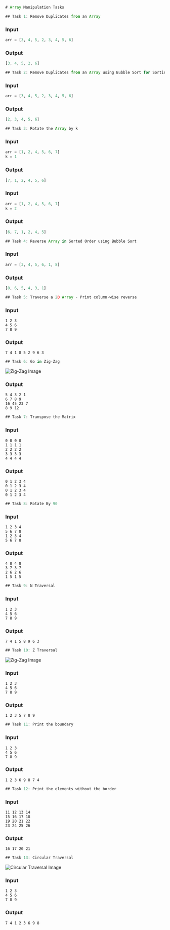 
```js
# Array Manipulation Tasks
```
```js
## Task 1: Remove Duplicates from an Array
```
### Input

```python
arr = [3, 4, 5, 2, 3, 4, 5, 6]
```

### Output

```js
[3, 4, 5, 2, 6]
```
```js
## Task 2: Remove Duplicates from an Array using Bubble Sort for Sorting
```
### Input

```python
arr = [3, 4, 5, 2, 3, 4, 5, 6]
```

### Output

```python
[2, 3, 4, 5, 6]
```
```js
## Task 3: Rotate the Array by k
```
### Input

```python
arr = [1, 2, 4, 5, 6, 7]
k = 1
```

### Output

```python
[7, 1, 2, 4, 5, 6]
```

### Input

```python
arr = [1, 2, 4, 5, 6, 7]
k = 2
```

### Output

```python
[6, 7, 1, 2, 4, 5]
```
```js
## Task 4: Reverse Array in Sorted Order using Bubble Sort
```
### Input

```python
arr = [3, 4, 5, 6, 1, 8]
```

### Output

```python
[8, 6, 5, 4, 3, 1]
```
```js
## Task 5: Traverse a 2D Array - Print column-wise reverse
```
### Input

```
1 2 3
4 5 6
7 8 9
```

### Output

```
7 4 1 8 5 2 9 6 3
```
```js
## Task 6: Go in Zig-Zag
```
![Zig-Zag Image](https://s3.amazonaws.com/hr-assets/0/1597145617-758e6f51c3-CapturedImage-11-08-202017-03-03.png)

### Output

```
5 4 3 2 1
6 7 8 9
16 45 23 7
8 9 12
```
```js
## Task 7: Transpose the Matrix
```
### Input

```
0 0 0 0
1 1 1 1
2 2 2 2
3 3 3 3
4 4 4 4
```

### Output

```
0 1 2 3 4
0 1 2 3 4
0 1 2 3 4
0 1 2 3 4
```
```js
## Task 8: Rotate By 90
```
### Input

```
1 2 3 4
5 6 7 8
1 2 3 4
5 6 7 8
```

### Output

```
4 8 4 8
3 7 3 7
2 6 2 6
1 5 1 5
```
```js
## Task 9: N Traversal
```
### Input

```
1 2 3
4 5 6
7 8 9
```

### Output

```
7 4 1 5 8 9 6 3
```
```js
## Task 10: Z Traversal
```
![Zig-Zag Image](https://prod-oj-files.s3.ap-south-1.amazonaws.com/upload/b56cad99e7.png)

### Input

```
1 2 3
4 5 6
7 8 9
```

### Output

```
1 2 3 5 7 8 9
```
```js
## Task 11: Print the boundary
```
### Input

```
1 2 3
4 5 6
7 8 9
```

### Output

```
1 2 3 6 9 8 7 4
```
```js
## Task 12: Print the elements without the border
```
### Input

```
11 12 13 14
15 16 17 18
19 20 21 22
23 24 25 26 
```

### Output

```
16 17 20 21
```
```js
## Task 13: Circular Traversal
```
![Circular Traversal Image](https://prod-oj-files.s3.ap-south-1.amazonaws.com/upload/1fb03fc758.png)

### Input

```
1 2 3
4 5 6
7 8 9
```

### Output

```
7 4 1 2 3 6 9 8
```


